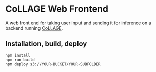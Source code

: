 # CoLLAGE Web Frontend

A web front end for taking user input and sending it for inference on a backend running [CoLLAGE](https://github.com/wilburnlab/collage).

## Installation, build, deploy

```
npm install
npm run build
npm deploy s3://YOUR-BUCKET/YOUR-SUBFOLDER
```